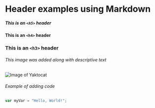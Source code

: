 # Header examples using Markdown

##### This is an `<h5>` header

#### This is an `<h4>` header

### This is an `<h3>` header

###### This image was added along with descriptive text

![Image of Yaktocat](https://octodex.github.com/images/yaktocat.png)


###### Example of adding code

``` javascript
var myVar = "Hello, World!";
```
